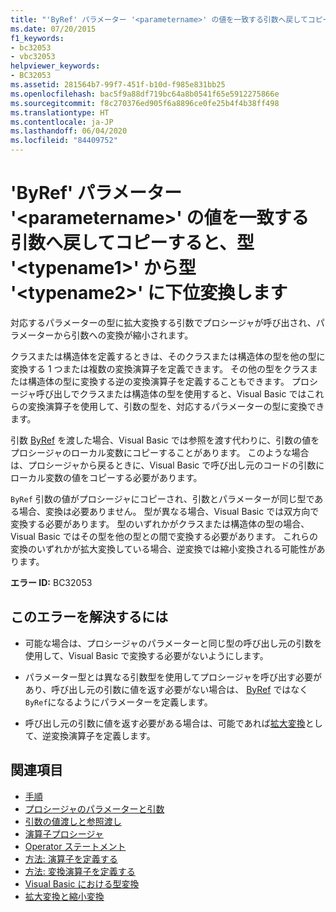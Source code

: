 ```yaml
---
title: "'ByRef' パラメーター '<parametername>' の値を一致する引数へ戻してコピーすると、型 '<typename1>' から型 '<typename2>' に下位変換します"
ms.date: 07/20/2015
f1_keywords:
- bc32053
- vbc32053
helpviewer_keywords:
- BC32053
ms.assetid: 281564b7-99f7-451f-b10d-f985e831bb25
ms.openlocfilehash: bac5f9a88df719bc64a8b0541f65e5912275866e
ms.sourcegitcommit: f8c270376ed905f6a8896ce0fe25b4f4b38ff498
ms.translationtype: HT
ms.contentlocale: ja-JP
ms.lasthandoff: 06/04/2020
ms.locfileid: "84409752"
---
```

# <a name="copying-the-value-of-byref-parameter-parametername-back-to-the-matching-argument-narrows-from-type-typename1-to-type-typename2"></a>'ByRef' パラメーター '\<parametername>' の値を一致する引数へ戻してコピーすると、型 '\<typename1>' から型 '\<typename2>' に下位変換します
対応するパラメーターの型に拡大変換する引数でプロシージャが呼び出され、パラメーターから引数への変換が縮小されます。  
  
 クラスまたは構造体を定義するときは、そのクラスまたは構造体の型を他の型に変換する 1 つまたは複数の変換演算子を定義できます。 その他の型をクラスまたは構造体の型に変換する逆の変換演算子を定義することもできます。 プロシージャ呼び出しでクラスまたは構造体の型を使用すると、Visual Basic ではこれらの変換演算子を使用して、引数の型を、対応するパラメーターの型に変換できます。  
  
 引数 [ByRef](../modifiers/byref.md) を渡した場合、Visual Basic では参照を渡す代わりに、引数の値をプロシージャのローカル変数にコピーすることがあります。 このような場合は、プロシージャから戻るときに、Visual Basic で呼び出し元のコードの引数にローカル変数の値をコピーする必要があります。  
  
 `ByRef` 引数の値がプロシージャにコピーされ、引数とパラメーターが同じ型である場合、変換は必要ありません。 型が異なる場合、Visual Basic では双方向で変換する必要があります。 型のいずれかがクラスまたは構造体の型の場合、Visual Basic ではその型を他の型との間で変換する必要があります。 これらの変換のいずれかが拡大変換している場合、逆変換では縮小変換される可能性があります。  
  
 **エラー ID:** BC32053  
  
## <a name="to-correct-this-error"></a>このエラーを解決するには  
  
- 可能な場合は、プロシージャのパラメーターと同じ型の呼び出し元の引数を使用して、Visual Basic で変換する必要がないようにします。  
  
- パラメーター型とは異なる引数型を使用してプロシージャを呼び出す必要があり、呼び出し元の引数に値を返す必要がない場合は、 [ByRef](../modifiers/byval.md) ではなく `ByRef`になるようにパラメーターを定義します。  
  
- 呼び出し元の引数に値を返す必要がある場合は、可能であれば[拡大変換](../modifiers/widening.md)として、逆変換演算子を定義します。  
  
## <a name="see-also"></a>関連項目

- [手順](../../programming-guide/language-features/procedures/index.md)
- [プロシージャのパラメーターと引数](../../programming-guide/language-features/procedures/procedure-parameters-and-arguments.md)
- [引数の値渡しと参照渡し](../../programming-guide/language-features/procedures/passing-arguments-by-value-and-by-reference.md)
- [演算子プロシージャ](../../programming-guide/language-features/procedures/operator-procedures.md)
- [Operator ステートメント](../statements/operator-statement.md)
- [方法: 演算子を定義する](../../programming-guide/language-features/procedures/how-to-define-an-operator.md)
- [方法: 変換演算子を定義する](../../programming-guide/language-features/procedures/how-to-define-a-conversion-operator.md)
- [Visual Basic における型変換](../../programming-guide/language-features/data-types/type-conversions.md)
- [拡大変換と縮小変換](../../programming-guide/language-features/data-types/widening-and-narrowing-conversions.md)
